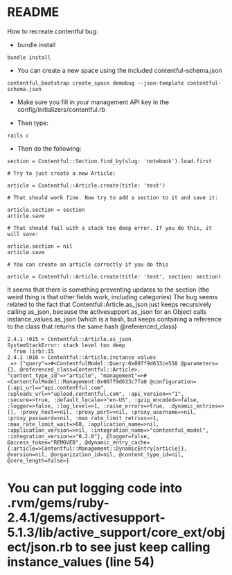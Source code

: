 # README

How to recreate contentful bug:

* bundle install

```bundle install```

* You can create a new space using the included contentful-schema.json
```
contentful_bootstrap create_space demobug --json-template contentful-schema.json
```
* Make sure you fill in your management API key in the config/initializers/contentful.rb

* Then type:
```
rails c
```
* Then do the following:

```
section = Contentful::Section.find_by(slug: 'notebook').load.first

# Try to just create a new Article:

article = Contentful::Article.create(title: 'test')

# That should work fine. Now try to add a section to it and save it:

article.section = section
article.save

# That should fail with a stack too deep error. If you do this, it will save:

article.section = nil
article.save

# You can create an article correctly if you do this

article = Contentful::Article.create(title: 'test', section: section)

```

It seems that there is something preventing updates to the section (the weird thing is that other fields work, including categories)
The bug seems related to the fact that Contentful::Article.as_json just keeps recursively calling as_json, because the activesupport
as_json for an Object calls instance_values.as_json (which is a hash, but keeps containing a reference to the class that returns the same hash @referenced_class)

```
2.4.1 :015 > Contentful::Article.as_json
SystemStackError: stack level too deep
  from (irb):15
2.4.1 :016 > Contentful::Article.instance_values
 => {"query"=>#<ContentfulModel::Query:0x007f9d633ce558 @parameters={}, @referenced_class=Contentful::Article>, "content_type_id"=>"article", "management"=>#<ContentfulModel::Management:0x007f9d633c7fa0 @configuration={:api_url=>"api.contentful.com", :uploads_url=>"upload.contentful.com", :api_version=>"1", :secure=>true, :default_locale=>"en-US", :gzip_encoded=>false, :logger=>false, :log_level=>1, :raise_errors=>true, :dynamic_entries=>[], :proxy_host=>nil, :proxy_port=>nil, :proxy_username=>nil, :proxy_password=>nil, :max_rate_limit_retries=>1, :max_rate_limit_wait=>60, :application_name=>nil, :application_version=>nil, :integration_name=>"contentful_model", :integration_version=>"0.2.0"}, @logger=false, @access_token="REMOVED", @dynamic_entry_cache={:article=>Contentful::Management::DynamicEntry[article]}, @version=nil, @organization_id=nil, @content_type_id=nil, @zero_length=false>} 
```

# You can put logging code into .rvm/gems/ruby-2.4.1/gems/activesupport-5.1.3/lib/active_support/core_ext/object/json.rb to see just keep calling instance_values (line 54) 




